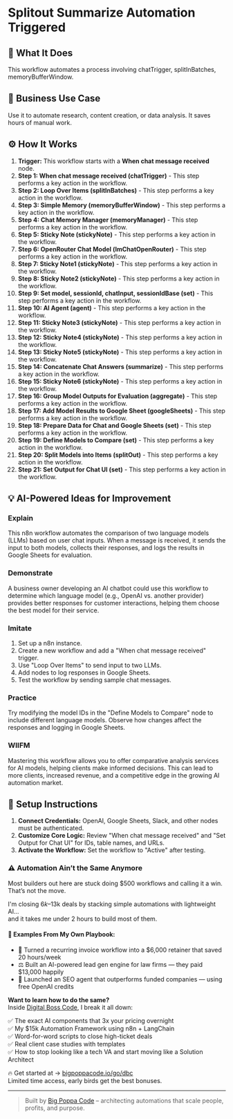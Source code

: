 # Splitout Summarize Automation Triggered

## 🚀 What It Does
This workflow automates a process involving chatTrigger, splitInBatches, memoryBufferWindow.

## 💼 Business Use Case
Use it to automate research, content creation, or data analysis. It saves hours of manual work.

## ⚙️ How It Works
1.  **Trigger:** This workflow starts with a **When chat message received** node.
2. **Step 1: When chat message received (chatTrigger)** - This step performs a key action in the workflow.
3. **Step 2: Loop Over Items (splitInBatches)** - This step performs a key action in the workflow.
4. **Step 3: Simple Memory (memoryBufferWindow)** - This step performs a key action in the workflow.
5. **Step 4: Chat Memory Manager (memoryManager)** - This step performs a key action in the workflow.
6. **Step 5: Sticky Note (stickyNote)** - This step performs a key action in the workflow.
7. **Step 6: OpenRouter Chat Model (lmChatOpenRouter)** - This step performs a key action in the workflow.
8. **Step 7: Sticky Note1 (stickyNote)** - This step performs a key action in the workflow.
9. **Step 8: Sticky Note2 (stickyNote)** - This step performs a key action in the workflow.
10. **Step 9: Set model, sessionId, chatInput, sessionIdBase (set)** - This step performs a key action in the workflow.
11. **Step 10: AI Agent (agent)** - This step performs a key action in the workflow.
12. **Step 11: Sticky Note3 (stickyNote)** - This step performs a key action in the workflow.
13. **Step 12: Sticky Note4 (stickyNote)** - This step performs a key action in the workflow.
14. **Step 13: Sticky Note5 (stickyNote)** - This step performs a key action in the workflow.
15. **Step 14: Concatenate Chat Answers (summarize)** - This step performs a key action in the workflow.
16. **Step 15: Sticky Note6 (stickyNote)** - This step performs a key action in the workflow.
17. **Step 16: Group Model Outputs for Evaluation (aggregate)** - This step performs a key action in the workflow.
18. **Step 17: Add Model Results to Google Sheet (googleSheets)** - This step performs a key action in the workflow.
19. **Step 18: Prepare Data for Chat and Google Sheets (set)** - This step performs a key action in the workflow.
20. **Step 19: Define Models to Compare (set)** - This step performs a key action in the workflow.
21. **Step 20: Split Models into Items (splitOut)** - This step performs a key action in the workflow.
22. **Step 21: Set Output for Chat UI (set)** - This step performs a key action in the workflow.

## 💡 AI-Powered Ideas for Improvement
### Explain
This n8n workflow automates the comparison of two language models (LLMs) based on user chat inputs. When a message is received, it sends the input to both models, collects their responses, and logs the results in Google Sheets for evaluation.

### Demonstrate
A business owner developing an AI chatbot could use this workflow to determine which language model (e.g., OpenAI vs. another provider) provides better responses for customer interactions, helping them choose the best model for their service.

### Imitate
1. Set up a n8n instance.
2. Create a new workflow and add a "When chat message received" trigger.
3. Use "Loop Over Items" to send input to two LLMs.
4. Add nodes to log responses in Google Sheets.
5. Test the workflow by sending sample chat messages.

### Practice
Try modifying the model IDs in the "Define Models to Compare" node to include different language models. Observe how changes affect the responses and logging in Google Sheets.

### WIIFM
Mastering this workflow allows you to offer comparative analysis services for AI models, helping clients make informed decisions. This can lead to more clients, increased revenue, and a competitive edge in the growing AI automation market.

## 🔧 Setup Instructions
1. **Connect Credentials:** OpenAI, Google Sheets, Slack, and other nodes must be authenticated.
2. **Customize Core Logic:** Review "When chat message received" and "Set Output for Chat UI" for IDs, table names, and URLs.
3. **Activate the Workflow:** Set the workflow to "Active" after testing.

### ⚠️ Automation Ain’t the Same Anymore

Most builders out here are stuck doing $500 workflows and calling it a win.  
That’s not the move.  

I'm closing $6k–$13k deals by stacking simple automations with lightweight AI...  
and it takes me under 2 hours to build most of them.

#### 🧠 Examples From My Own Playbook:
- 🔁 Turned a recurring invoice workflow into a $6,000 retainer that saved 20 hours/week  
- ⚖️ Built an AI-powered lead gen engine for law firms — they paid $13,000 happily  
- 🚀 Launched an SEO agent that outperforms funded companies — using free OpenAI credits  

**Want to learn how to do the same?**  
Inside [Digital Boss Code](https://bigpoppacode.io/go/dbc), I break it all down:

✅ The exact AI components that 3x your pricing overnight  
✅ My $15k Automation Framework using n8n + LangChain  
✅ Word-for-word scripts to close high-ticket deals  
✅ Real client case studies with templates  
✅ How to stop looking like a tech VA and start moving like a Solution Architect  

🔥 Get started at → [bigpoppacode.io/go/dbc](https://bigpoppacode.io/go/dbc)  
Limited time access, early birds get the best bonuses.

---
> Built by [Big Poppa Code](https://bigpoppacode.io) – architecting automations that scale people, profits, and purpose.
